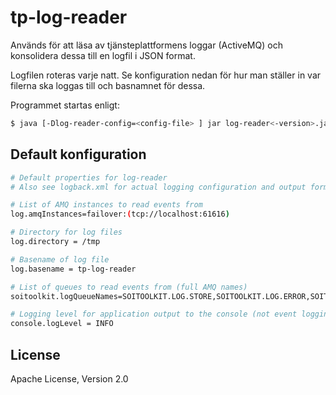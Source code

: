 # tp-log-reader

Används för att läsa av tjänsteplattformens loggar (ActiveMQ) och konsolidera dessa till en logfil i JSON format.

Logfilen roteras varje natt. Se konfiguration nedan för hur man ställer in var filerna ska loggas till och basnamnet för dessa.

Programmet startas enligt:

```sh
$ java [-Dlog-reader-config=<config-file> ] jar log-reader<-version>.jar
```

## Default konfiguration
```sh
# Default properties for log-reader
# Also see logback.xml for actual logging configuration and output formats

# List of AMQ instances to read events from
log.amqInstances=failover:(tcp://localhost:61616)

# Directory for log files
log.directory = /tmp

# Basename of log file
log.basename = tp-log-reader

# List of queues to read events from (full AMQ names)
soitoolkit.logQueueNames=SOITOOLKIT.LOG.STORE,SOITOOLKIT.LOG.ERROR,SOITOOLKIT.LOG.PING,SOITOOLKIT.LOG.INFO

# Logging level for application output to the console (not event logging)
console.logLevel = INFO
```

## License

Apache License, Version 2.0

